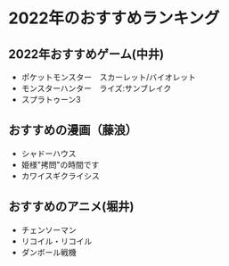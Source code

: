 # 2022年のおすすめランキング


## 2022年おすすめゲーム(中井)
- ポケットモンスター　スカーレット/バイオレット
- モンスターハンター　ライズ:サンブレイク
- スプラトゥーン3


## おすすめの漫画（藤浪）
 - シャドーハウス
 - 姫様"拷問"の時間です
 - カワイスギクライシス

## おすすめのアニメ(堀井)
- チェンソーマン
- リコイル・リコイル
- ダンボール戦機

